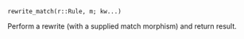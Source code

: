 ```
rewrite_match(r::Rule, m; kw...)
```

Perform a rewrite (with a supplied match morphism) and return result.
